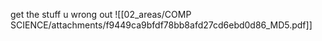 

get the stuff u wrong out
![[02_areas/COMP SCIENCE/attachments/f9449ca9bfdf78bb8afd27cd6ebd0d86_MD5.pdf]]
